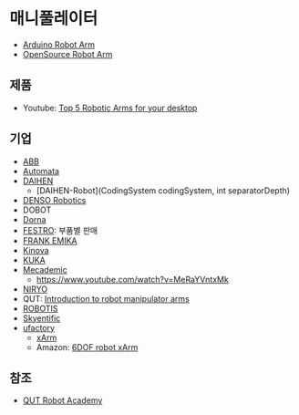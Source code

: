 # 매니풀레이터

- [Arduino Robot Arm](arduino_robot_arm.md)
- [OpenSource Robot Arm](open_source_robot_arm.md)

## 제품

- Youtube: [Top 5 Robotic Arms for your desktop](https://www.youtube.com/watch?v=-69raWQ2DUc)

## 기업

- [ABB](https://new.abb.com/products/robotics/industrial-robots)
- [Automata](https://automata.tech/)
- [DAIHEN](https://www.daihen.co.jp/en/products/cleanrobot/)
  - [DAIHEN-Robot](CodingSystem codingSystem, int separatorDepth)
- [DENSO Robotics](https://www.densorobotics.com/)
- DOBOT
- [Dorna](https://dorna.ai/)
- [FESTRO](https://www.festo.com/cms/ko_kr/index.htm): 부품별 판매
- [FRANK EMIKA](https://www.franka.de/)
- [Kinova](https://www.kinovarobotics.com/en)
- [KUKA](https://www.kuka.com/en-de#)
- [Mecademic](https://www.mecademic.com)
  - https://www.youtube.com/watch?v=MeRaYVntxMk
- [NIRYO](https://niryo.com/)
- QUT: [Introduction to robot manipulator arms](https://www.youtube.com/watch?v=rnA7uF5mBYE)
- [ROBOTIS](http://www.robotis.us/)
- [Skyentific](https://skyentific.com/)
- [ufactory](https://www.ufactory.cc/#/en/)
  - [xArm](https://www.xarm.cc/)
  - Amazon: [6DOF robot xArm](https://www.amazon.com/LewanSoul-Programmable-Feedback-Parameter-Programming/dp/B0793PFGCY/ref=sr_1_1_sspa?keywords=robot+arm+7dof&qid=1582459349&sr=8-1-spons&psc=1&spLa=ZW5jcnlwdGVkUXVhbGlmaWVyPUEyRVZVNjRBWlpYS0kmZW5jcnlwdGVkSWQ9QTAyMDE2NDEyMERXMDc4QUtNTEkmZW5jcnlwdGVkQWRJZD1BMDQ3OTY1NzJVUkZJSTVGSkVQUVgmd2lkZ2V0TmFtZT1zcF9hdGYmYWN0aW9uPWNsaWNrUmVkaXJlY3QmZG9Ob3RMb2dDbGljaz10cnVl)

## 참조

- [QUT Robot Academy](https://robotacademy.net.au/lesson/introduction-to-robot-manipulator-arms/)